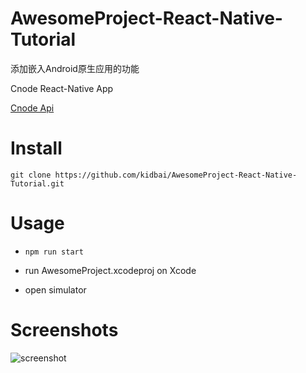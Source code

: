 # AwesomeProject-React-Native-Tutorial

添加嵌入Android原生应用的功能

Cnode React-Native App

[Cnode Api](https://cnodejs.org/api)

# Install

  ```git clone https://github.com/kidbai/AwesomeProject-React-Native-Tutorial.git```

# Usage

  - ``` npm run start ```

  - run AwesomeProject.xcodeproj on Xcode

  - open simulator

# Screenshots

![screenshot](https://github.com/kidbai/AwesomeProject-React-Native-Tutorial/raw/master/img/cnode.gif)
